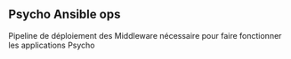## Psycho Ansible ops

Pipeline de déploiement des Middleware nécessaire pour faire fonctionner les applications Psycho